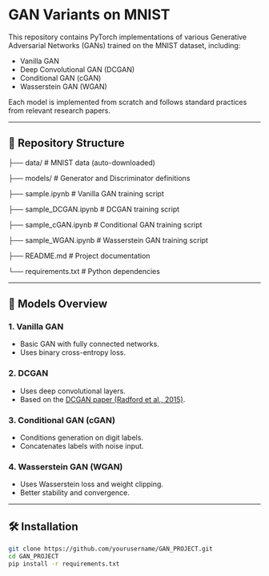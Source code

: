 # GAN Variants on MNIST

This repository contains PyTorch implementations of various Generative Adversarial Networks (GANs) trained on the MNIST dataset, including:

- Vanilla GAN
- Deep Convolutional GAN (DCGAN)
- Conditional GAN (cGAN)
- Wasserstein GAN (WGAN)

Each model is implemented from scratch and follows standard practices from relevant research papers.

---

## 📁 Repository Structure
├── data/ # MNIST data (auto-downloaded)

├── models/ # Generator and Discriminator definitions

├── sample.ipynb # Vanilla GAN training script

├── sample_DCGAN.ipynb # DCGAN training script

├── sample_cGAN.ipynb # Conditional GAN training script

├── sample_WGAN.ipynb # Wasserstein GAN training script

├── README.md # Project documentation

└── requirements.txt # Python dependencies


---

## 🧠 Models Overview

### 1. **Vanilla GAN**
- Basic GAN with fully connected networks.
- Uses binary cross-entropy loss.

### 2. **DCGAN**
- Uses deep convolutional layers.
- Based on the [DCGAN paper (Radford et al., 2015)](https://arxiv.org/abs/1511.06434).

### 3. **Conditional GAN (cGAN)**
- Conditions generation on digit labels.
- Concatenates labels with noise input.

### 4. **Wasserstein GAN (WGAN)**
- Uses Wasserstein loss and weight clipping.
- Better stability and convergence.

---

## 🛠️ Installation

```bash
git clone https://github.com/yourusername/GAN_PROJECT.git
cd GAN_PROJECT
pip install -r requirements.txt
